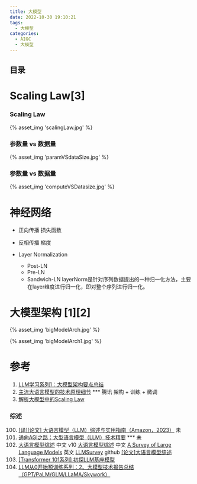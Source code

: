 ```yaml
---
title: 大模型
date: 2022-10-30 19:10:21
tags:
  - 大模型
categories: 
  - AIGC
  - 大模型  
---
```


<p></p>
<!-- more -->

## 目录
<!-- toc -->


# Scaling Law[3]
### Scaling Law
{% asset_img 'scalingLaw.jpg' %}

### 参数量 vs 数据量
{% asset_img 'paramVSdataSize.jpg' %}

### 参数量 vs 数据量
{% asset_img 'computeVSDatasize.jpg' %}

# 神经网络
+ 正向传播
  损失函数  
  
+ 反相传播
  梯度
  
+ Layer Normalization
  - Post-LN
  - Pre-LN
  - Sandwich-LN
  layerNorm是针对序列数据提出的一种归一化方法，主要在layer维度进行归一化，即对整个序列进行归一化。
  
# 大模型架构 [1][2]

{% asset_img 'bigModelArch.jpg' %}

{% asset_img 'bigModelArch1.jpg' %}

# 参考

1. [LLM学习系列1：大模型架构要点总结](https://zhuanlan.zhihu.com/p/648050614)
2. [主流大语言模型的技术原理细节](https://cloud.tencent.com/developer/article/2328541) *** 腾讯     架构 + 训练 + 微调
3. [解析大模型中的Scaling Law](https://zhuanlan.zhihu.com/p/667489780)

### 综述
100. [[译][论文] 大语言模型（LLM）综述与实用指南（Amazon，2023）](http://arthurchiao.art/blog/llm-practical-guide-zh/) 未
101. [通向AGI之路：大型语言模型（LLM）技术精要](https://zhuanlan.zhihu.com/p/597586623) *** 未
102. [大语言模型综述](http://aibox.ruc.edu.cn/docs/2023-08/cb9badcb213f4c8b89d00d579eed4a4c.pdf) 中文  v10 
     [大语言模型综述](https://github.com/RUCAIBox/LLMSurvey/blob/main/assets/LLM_Survey_Chinese.pdf) 中文
     [A Survey of Large Language Models](https://arxiv.org/pdf/2303.18223.pdf) 英文
     [LLMSurvey](https://github.com/www6v/LLMSurvey)  github
     [[论文]大语言模型综述](https://zhuanlan.zhihu.com/p/630203554)         
103. [[Transformer 101系列] 初探LLM基座模型](https://zhuanlan.zhihu.com/p/640784855)   
104. [LLM从0开始预训练系列：2、大模型技术报告总结（GPT/PaLM/GLM/LLaMA/Skywork）](https://zhuanlan.zhihu.com/p/664046612) 